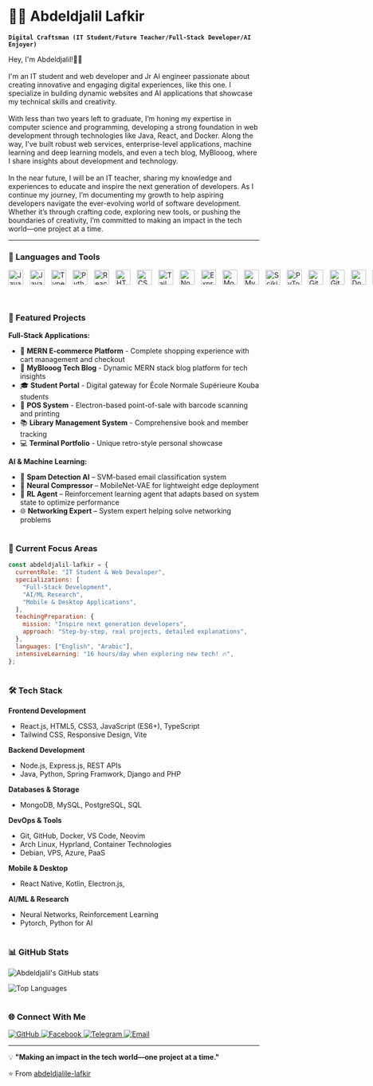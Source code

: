 # 👨‍💻 Abdeldjalil Lafkir

**`Digital Craftsman (IT Student/Future Teacher/Full-Stack Developer/AI Enjoyer)`**

Hey, I'm Abdeldjalil!👋🏾<br /><br />
      I'm an IT student and web developer and Jr AI engineer passionate about creating innovative
      and engaging digital experiences, like this one. I specialize in building
      dynamic websites and AI applications that showcase my technical skills and
      creativity.
      <br /><br />
      With less than two years left to graduate, I’m honing my expertise in
      computer science and programming, developing a strong foundation in web
      development through technologies like Java, React, and Docker. Along the
      way, I’ve built robust web services, enterprise-level applications, machine learning and deep learning models, and
      even a tech blog, MyBlooog, where I share insights about development and
      technology.
      <br /><br />
      In the near future, I will be an IT teacher, sharing my knowledge and
      experiences to educate and inspire the next generation of developers. As I
      continue my journey, I’m documenting my growth to help aspiring developers
      navigate the ever-evolving world of software development. Whether it’s
      through crafting code, exploring new tools, or pushing the boundaries of
      creativity, I’m committed to making an impact in the tech world—one
      project at a time.

---

### 🧰 Languages and Tools


<!-- Programming Languages -->
<div style="display:flex; flex-wrap-wrap;">
  <img align="left" alt="Java" width="30px" style="padding-right:10px;" src="https://cdn.jsdelivr.net/gh/devicons/devicon/icons/java/java-original.svg"/>
  <img align="left" alt="JavaScript" width="30px" style="padding-right:10px;" src="https://cdn.jsdelivr.net/gh/devicons/devicon/icons/javascript/javascript-plain.svg" />
  <img align="left" alt="TypeScript" width="30px" style="padding-right:10px;" src="https://cdn.jsdelivr.net/gh/devicons/devicon/icons/typescript/typescript-plain.svg" />
  <img align="left" alt="Python" width="30px" style="padding-right:10px;" src="https://cdn.jsdelivr.net/gh/devicons/devicon/icons/python/python-plain.svg" />


<!-- Frontend Technologies -->

  <img align="left" alt="React" width="30px" style="padding-right:10px;" src="https://cdn.jsdelivr.net/gh/devicons/devicon/icons/react/react-original.svg" />
  <img align="left" alt="HTML" width="30px" style="padding-right:10px;" src="https://cdn.jsdelivr.net/gh/devicons/devicon/icons/html5/html5-plain.svg" />
  <img align="left" alt="CSS" width="30px" style="padding-right:10px;" src="https://cdn.jsdelivr.net/gh/devicons/devicon/icons/css3/css3-plain.svg" />
  <img align="left" alt="Tailwind CSS" width="30px" style="padding-right:10px;" src="https://cdn.jsdelivr.net/gh/devicons/devicon/icons/tailwindcss/tailwindcss-original.svg" />


<!-- Backend & Databases -->

  <img align="left" alt="NodeJS" width="30px" style="padding-right:10px;" src="https://cdn.jsdelivr.net/gh/devicons/devicon/icons/nodejs/nodejs-original.svg" />
  <img align="left" alt="ExpressJS" width="30px" style="padding-right:10px;" src="https://cdn.jsdelivr.net/gh/devicons/devicon/icons/express/express-original.svg" />
  <img align="left" alt="MongoDB" width="30px" style="padding-right:10px;" src="https://cdn.jsdelivr.net/gh/devicons/devicon/icons/mongodb/mongodb-original.svg" />
  <img align="left" alt="MySQL" width="30px" style="padding-right:10px;" src="https://cdn.jsdelivr.net/gh/devicons/devicon/icons/mysql/mysql-original.svg" />


<!-- AI/ML -->

  <img align="left" alt="Scikit-learn" width="30px" style="padding-right:10px;" src="https://cdn.jsdelivr.net/gh/devicons/devicon/icons/scikitlearn/scikitlearn-original.svg" />
  <img align="left" alt="PyTorch" width="30px" style="padding-right:10px;" src="https://cdn.jsdelivr.net/gh/devicons/devicon/icons/pytorch/pytorch-original.svg" />


<!-- Tools & Platforms -->

  <img align="left" alt="Git" width="30px" style="padding-right:10px;" src="https://cdn.jsdelivr.net/gh/devicons/devicon/icons/git/git-original.svg" />
  <img align="left" alt="GitHub" width="30px" style="padding-right:10px;" src="https://cdn.jsdelivr.net/gh/devicons/devicon/icons/github/github-original.svg" />
  <img align="left" alt="Docker" width="30px" style="padding-right:10px;" src="https://cdn.jsdelivr.net/gh/devicons/devicon/icons/docker/docker-original.svg" />
  <img align="left" alt="Azure" width="30px" style="padding-right:10px;" src="https://cdn.jsdelivr.net/gh/devicons/devicon/icons/azure/azure-original.svg" />


<!-- Operating Systems & Environments -->

  <img align="left" alt="Linux" width="30px" style="padding-right:10px;" src="https://cdn.jsdelivr.net/gh/devicons/devicon/icons/linux/linux-original.svg" />
  <img align="left" alt="Arch Linux" width="30px" style="padding-right:10px;" src="https://cdn.jsdelivr.net/gh/devicons/devicon/icons/archlinux/archlinux-original.svg" />
  <img align="left" alt="Debian" width="30px" style="padding-right:10px;" src="https://cdn.jsdelivr.net/gh/devicons/devicon/icons/debian/debian-original.svg" />



<!-- IDEs & Cloud -->

  <img align="left" alt="VS Code" width="30px" style="padding-right:10px;" src="https://cdn.jsdelivr.net/gh/devicons/devicon/icons/vscode/vscode-original.svg" />
  <img align="left" alt="Vim" width="30px" style="padding-right:10px;" src="https://cdn.jsdelivr.net/gh/devicons/devicon/icons/vim/vim-original.svg" />
  <img align="left" alt="Jetbrains" width="30px" style="padding-right:10px;" src="https://cdn.jsdelivr.net/gh/devicons/devicon/icons/jetbrains/jetbrains-original.svg"/>
</div>
<br>


#

### 🚀 Featured Projects

**Full-Stack Applications:**

- 🛒 **MERN E-commerce Platform** - Complete shopping experience with cart management and checkout
- 📝 **MyBlooog Tech Blog** - Dynamic MERN stack blog platform for tech insights
- 🎓 **Student Portal** - Digital gateway for École Normale Supérieure Kouba students
- 💼 **POS System** - Electron-based point-of-sale with barcode scanning and printing
- 📚 **Library Management System** - Comprehensive book and member tracking
- 💻 **Terminal Portfolio** - Unique retro-style personal showcase

**AI & Machine Learning:**
- 🤖 **Spam Detection AI** – SVM-based email classification system
- 🔬 **Neural Compressor** – MobileNet-VAE for lightweight edge deployment
- 🧠 **RL Agent** – Reinforcement learning agent that adapts based on system state to optimize performance
- 🌐 **Networking Expert** – System expert helping solve networking problems

#

### 🎯 Current Focus Areas

```javascript
const abdeldjalil-lafkir = {
  currentRole: "IT Student & Web Devaloper",
  specializations: [
    "Full-Stack Development",
    "AI/ML Research",
    "Mobile & Desktop Applications",
  ],
  teachingPreparation: {
    mission: "Inspire next generation developers",
    approach: "Step-by-step, real projects, detailed explanations",
  },
  languages: ["English", "Arabic"],
  intensiveLearning: "16 hours/day when exploring new tech! 🔥",
};
```

#

### 🛠️ Tech Stack

**Frontend Development**

- React.js, HTML5, CSS3, JavaScript (ES6+), TypeScript
- Tailwind CSS, Responsive Design, Vite

**Backend Development**

- Node.js, Express.js, REST APIs
- Java, Python, Spring Framwork, Django and PHP

**Databases & Storage**

- MongoDB, MySQL, PostgreSQL, SQL

**DevOps & Tools**

- Git, GitHub, Docker, VS Code, Neovim
- Arch Linux, Hyprland, Container Technologies
- Debian, VPS, Azure, PaaS

**Mobile & Desktop**

- React Native, Kotlin, Electron.js,

**AI/ML & Research**

- Neural Networks, Reinforcement Learning
- Pytorch, Python for AI

#

### 📊 GitHub Stats

![Abdeldjalil's GitHub stats](https://github-readme-stats.vercel.app/api?username=jalil-lafkir&show_icons=true&theme=gruvbox)

![Top Languages](https://github-readme-stats.vercel.app/api/top-langs/?username=jalil-lafkir&layout=compact&theme=gruvbox)

#

### 🌐 Connect With Me

<p align="left">
<a href="https://github.com/abdeldjalile-lafkir">
  <img src="https://img.shields.io/badge/GitHub-100000?style=for-the-badge&logo=github&logoColor=white" alt="GitHub"/>
</a>
<a href="https://www.facebook.com/abdeldjalile.lafkir">
  <img src="https://img.shields.io/badge/Facebook-1877F2?style=for-the-badge&logo=facebook&logoColor=white" alt="Facebook"/>
</a>
<a href="https://t.me/abdeldjalile_lafkir">
  <img src="https://img.shields.io/badge/Telegram-2CA5E0?style=for-the-badge&logo=telegram&logoColor=white" alt="Telegram"/>
</a>
<a href="mailto:lafkir.abdeldjalile@gmail.com">
  <img src="https://img.shields.io/badge/Gmail-D14836?style=for-the-badge&logo=gmail&logoColor=white" alt="Email"/>
</a>
</p>

---

💡 **"Making an impact in the tech world—one project at a time."**

⭐ From [abdeldjalile-lafkir](https://github.com/abdeldjalile-lafkir)
